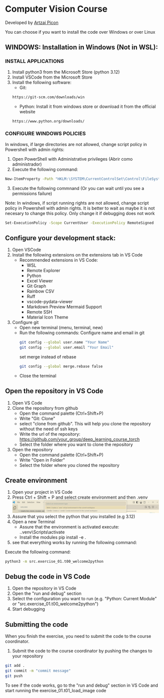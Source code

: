 # Computer Vision Course
Developed by [Artzai Picon](https://github.com/samtzai)


You can choose if you want to install the code over Windows or over Linux

## WINDOWS: Installation in Windows (Not in WSL):

### INSTALL APPLICATIONS
1) Install python3 from the Microsoft Store (python 3.12)
2) Install VSCode from the Microsoft Store
3) Install the following software:
    - Git: 
    ```bash
    https://git-scm.com/downloads/win
    ```
    - Python: Install it from windows store or download it from the official website
    ```bash
    https://www.python.org/downloads/
    ```
### CONFIGURE WINDOWS POLICIES

In windows, if large directories are not allowed, change script policy in Powershell with admin rights:

1) Open PowerShell with Administrative privileges (Abrir como administrador)
2) Execute the following command:
```bash
New-ItemProperty -Path "HKLM:\SYSTEM\CurrentControlSet\Control\FileSystem" ` -Name "LongPathsEnabled" -Value 1 -PropertyType DWORD -Force
```
3) Execute the following commnand (Or you can wait until you see a permissions failure)

Note: In windows, if script running rights are not allowed, change script policy in Powershell with admin rights. It is better to wait as maybe it is not necesary to change this policy. Only change it if debugging does not work

```bash
Set-ExecutionPolicy -Scope CurrentUser -ExecutionPolicy RemoteSigned
```
## Configure your development stack:
1) Open VSCode
2) Install the following extensions on the extensions tab in VS Code    
    - Recommended extensions in VS Code:
        - WSL
        - Remote Explorer
        - Python
        - Excel Viewer
        - Git Graph
        - Rainbow CSV
        - Ruff
        - vscode-pydata-viewer
        - Markdown Preview Mermaid Support
        - Remote SSH
        - Material Icon Theme
3) Configure git
    - Open new terminal (menu, terminal, new)
    - Run the following commands: 
        Configure name and email in git
        ```bash
        git config --global user.name "Your Name"
        git config --global user.email "Your Email"
        ```
        set merge instead of rebase
        ```bash
        git config --global merge.rebase false
        ```
    - Close the terminal

## Open the repository in VS Code
1) Open VS Code
2) Clone the repository from github
    - Open the command palette (Ctrl+Shift+P)
    - Write "Git: Clone"
    - select "clone from github". This will help you clone the repository without the need of ssh keys
    - Write the url of the repository: https://github.com/your_group/deep_learning_course_torch
    - Select the folder where you want to clone the repository
3) Open the repository
    - Open the command palette (Ctrl+Shift+P)
    - Write "Open in Folder"
    - Select the folder where you cloned the repository

## Create environment
1) Open your project in VS Code
2) Press Ctrl +  Shift + P and select create environment and then .venv
![Create environment](assets/environment.png)
3) Assure that you select the python that you installed (e.g 3.12)
4) Open a new Terminal
    - Assure that the environment is activated
        execute: .\.venv\Scripts\activate
    - Install the modules
        pip install -e .
5) see that everything works by running the following command:

Execute the following command:
```bash
python3 -m src.exercise_01.t00_welcome2python
```
## Debug the code in VS Code

1) Open the repository in VS Code
2) Open the "run and debug" section
3) Select the configuration you want to run (e.g. "Python: Current Module" or "src.exercise_01.t00_welcome2python")
4) Start debugging

## Submitting the code

When you finish the exercise, you need to submit the code to the course coordinator.

1) Submit the code to the course coordinator by pushing the changes to your repository
```bash
git add .
git commit -m "commit message"
git push
```

To see if the code works, go to the "run and debug" section in VS Code and start running the exercise_01.t01_load_image code
 



